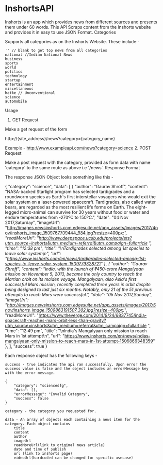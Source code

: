 # InshortsAPI
Inshorts is an app which provides news from different sources and presents them under 60 words. This API Scraps content from the Inshorts website and provides it in easy to use JSON Format.
Categories

Supports all categories as on the Inshorts Website. These include -

    '' // blank to get top news from all categories
    national //Indian National News
    business
    sports
    world
    politics
    technology
    startup
    entertainment
    miscellaneous
    hatke // Unconventional
    science
    automobile

Usage
1. GET Request

Make a get request of the form

http://{site_address}/news?category={category_name}

Example - http://www.exampleapi.com/news?category=science
2. POST Request

Make a post request with the category, provided as form data with name 'category' to the same route as above i.e '/news'.
Response Format

The response JSON Object looks something like this -

{
    "category": "science",
    "data": [
        {
            "author": "Gaurav Shroff",
            "content": "NASA-backed Starlight program has selected tardigrades and a roundworm species as Earth's first interstellar voyagers who would exit the solar system on a laser-powered spacecraft. Tardigrades, also called water bears, are regarded as the most resilient life forms on Earth. The eight-legged micro-animal can survive for 30 years without food or water and endure temperatures from -270ºC to 150ºC.",
            "date": "04 Nov 2017,Saturday",
            "imageUrl": "http://images.newsinshorts.com.edgesuite.net/app_assets/images/2017/4nov/inshorts_image_1509767709444_984.jpg?resize=400px:*",
            "readMoreUrl": "http://www.deepspace.ucsb.edu/projects/ets?utm_source=inshorts&utm_medium=referral&utm_campaign=fullarticle ",
            "time": "12:38 pm",
            "title": "\nTardigrades selected among 1st species to leave solar system\n",
            "url": "https://www.inshorts.com/en/news/tardigrades-selected-among-1st-species-to-leave-solar-system-1509779328721"
        },
        {
            "author": "Gaurav Shroff",
            "content": "India, with the launch of ₹450-crore Mangalyaan mission on November 5, 2013, became the only country to reach the Martian orbit on its maiden voyage. Mangalyaan, also Asia's first successful Mars mission, recently completed three years in orbit despite being designed to last just six months. Notably, only 21 of the 51 previous attempts to reach Mars were successful.",
            "date": "05 Nov 2017,Sunday",
            "imageUrl": "http://images.newsinshorts.com.edgesuite.net/app_assets/images/2017/5nov/inshorts_image_1509863191507_302.jpg?resize=400px:*",
            "readMoreUrl": "https://www.theverge.com/2014/9/24/6837745/india-spacecraft-reaches-mars-orbit-less-than-gravity?utm_source=inshorts&utm_medium=referral&utm_campaign=fullarticle ",
            "time": "12:49 pm",
            "title": "\nIndia's Mangalyaan only mission to reach Mars in 1st attempt\n",
            "url": "https://www.inshorts.com/en/news/indias-mangalyaan-only-mission-to-reach-mars-in-1st-attempt-1509866348359"
        },
    ],
    "success": true
}

Each response object has the following keys -

    success - true indicates the api ran successfully. Upon error the success value is false and the object includes an errorMessage key with the error message.

    {
        "category": "sciencedfg",
        "data": [],
        "errorMessage": "Invalid Category",
        "success": false
    }

    category - the category you requested for.

    data - An array of objects each containing a news item for the category. Each object contains
        title
        content
        author
        imageUrl
        readMoreUrl(link to original news article)
        date and time of publish
        url (link to inshorts page)
        videoUrl(hardcoded can be changed for specific usecase)
